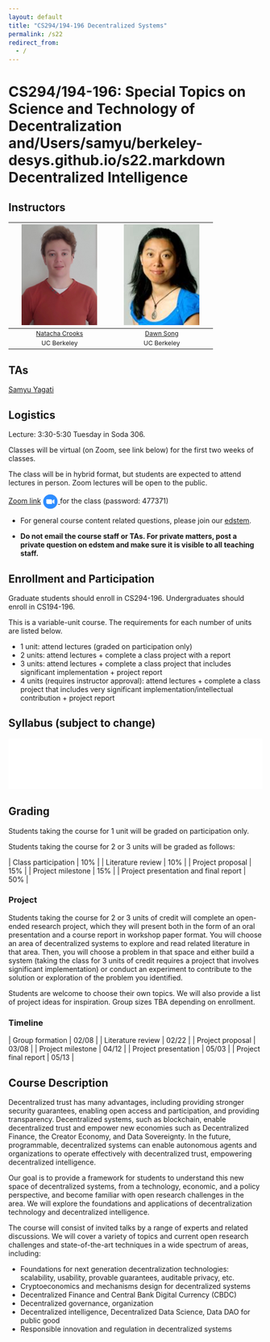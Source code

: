 ```yaml
---
layout: default
title: "CS294/194-196 Decentralized Systems"
permalink: /s22
redirect_from:
  - /
---
```


<!-- # Decentralized Systems -->

# CS294/194-196:  Special Topics on Science and Technology of Decentralization and/Users/samyu/berkeley-desys.github.io/s22.markdown Decentralized Intelligence
## Instructors

<table style="table-layout: fixed; font-size: 88%; align: middle; text-align: center; border-collapse: collapse">
  <thead>
    <tr>
     <th style="width: 40%;"><img style="object-fit:cover" width=150 height=200 src="/assets/nacrooks_prof_pic.jpeg" alt="Natacha Crooks"></th>
     <th style="width: 40%;"><img style="object-fit:cover" width=150 height=200 src="/assets/dawn-berkeley.jpg" alt="Dawn Song"></th>
    </tr>
  </thead>
  <tbody>
    <tr>
      <td><a href="https://nacrooks.github.io/">Natacha Crooks</a></td>
      <td><a href="https://people.eecs.berkeley.edu/~dawnsong/">Dawn Song</a></td>
    </tr>
    <tr>
      <td>UC Berkeley</td>
      <td>UC Berkeley</td>
    </tr>
  </tbody>
</table>

## TAs

<a href="https://people.eecs.berkeley.edu/~samyu/">Samyu Yagati</a>

## Logistics
Lecture: 3:30-5:30 Tuesday in Soda 306.

Classes will be virtual (on Zoom, see link below) for the first two weeks of classes.

The class will be in hybrid format, but students are expected to attend lectures in person. Zoom lectures will be open to the public.

[Zoom link](https://berkeley.zoom.us/j/98158813317) [ <img src="/assets/meetings.png" alt="link" width="30" style="vertical-align: middle"/> ](https://berkeley.zoom.us/j/98158813317) for the class (password: 477371)
- For general course content related questions, please join our [edstem](https://edstem.org/us/courses/16163/discussion/).
<!--and [discord](https://discord.gg/3yFqmRjZDA. - <span style="color: red;">-->
- <b>Do not email the course staff or TAs. For private matters, post a private question on edstem and make sure it is visible to all teaching staff.</b>

<!--
## Office Hour
All times are in PST.
 
| Samyu Yagati (TA/GSI) | TBA | Link to be added |
| Dawn Song (Professor) | TBA | Link to be added |
| Natacha Crooks (Professor) | TBA | Link to be added |
-->
<!--| Dawn Song (Professor) | 05:00pm-05:30pm Wed | [Zoom link](https://berkeley.zoom.us/j/93029293682?pwd%3DOVBybGhMYVBCTEJUelNyRm5SdHZuZz09&sa=D&source=calendar&usg=AOvVaw1DYoPVsE2MYIbUQwxzojdD) (ID: 93029293682, Passcode: 5q47hS3N) |
| Xiaoyuan Liu (TA/GSI) | 12:30pm-01:30pm Thu | [Zoom link](https://berkeley.zoom.us/j/94026140944?pwd=blcxeE5DZmNHWWdDN0RxS2RpdEQvdz09) |
| Neil Giridharan (TA/GSI) | 03:00pm-04:00pm Fri | [Zoom link](https://berkeley.zoom.us/j/5432961734) |
-->

## Enrollment and Participation
Graduate students should enroll in CS294-196. Undergraduates should enroll in CS194-196.
 
This is a variable-unit course. The requirements for each number of units are listed below.
<ul>
  <li>1 unit: attend lectures (graded on participation only)</li>
  <li>2 units: attend lectures + complete a class project with a report</li>
  <li>3 units: attend lectures + complete a class project that includes significant implementation + project report</li>
  <li>4 units (requires instructor approval): attend lectures + complete a class project that includes very significant implementation/intellectual contribution + project report</li>
</ul>


<!--For graduate students, please register for CS294-177; for undergraduate students, please register for CS194-177. Please join our [edstem](https://edstem.org/us/courses/7861/discussion/).
-->

## Syllabus (subject to change)
<iframe id="syllabus" src="/s22_syllabus" width="100%" height="100" frameborder=0> </iframe>

<script>
  function setIframeHeight(iframe) {
    if (iframe) {
        var iframeWin = iframe.contentWindow || iframe.contentDocument.parentWindow;
        if (iframeWin.document.body) {
            iframe.height = iframeWin.document.documentElement.scrollHeight || iframeWin.document.body.scrollHeight;
        }
    }
  };

  window.onload = function() {
      setIframeHeight(document.getElementById('syllabus'));
  };
</script>


## Grading
Students taking the course for 1 unit will be graded on participation only.

Students taking the course for 2 or 3 units will be graded as follows:

| Class participation | 10% |
| Literature review | 10% |
| Project proposal | 15% |
| Project milestone | 15% |
| Project presentation and final report | 50% |


### Project

Students taking the course for 2 or 3 units of credit will complete an open-ended research project, which they will present both in the form of an oral presentation and a course report in workshop paper format. You will choose an area of decentralized systems to explore and read related literature in that area. Then, you will choose a problem in that space and either build a system (taking the class for 3 units of credit requires a project that involves significant implementation) or conduct an experiment to contribute to the solution or exploration of the problem you identified.

Students are welcome to choose their own topics. We will also provide a list of project ideas for inspiration. Group sizes TBA depending on enrollment.

### Timeline

| Group formation | 02/08 |
| Literature review | 02/22 |
| Project proposal | 03/08 |
| Project milestone | 04/12 |
| Project presentation | 05/03 |
| Project final report | 05/13 |

## Course Description
Decentralized trust has many advantages, including providing stronger security guarantees, enabling open access and participation, and providing transparency. Decentralized systems, such as blockchain, enable decentralized trust and empower new economies such as Decentralized Finance, the Creator Economy, and Data Sovereignty. In the future, programmable, decentralized systems can enable autonomous agents and organizations to operate effectively with decentralized trust, empowering decentralized intelligence.

Our goal is to provide a framework for students to understand this new space of decentralized systems, from a technology, economic, and a policy perspective, and become familiar with open research challenges in the area. We will explore the foundations and applications of decentralization technology and decentralized intelligence. 

The course will consist of invited talks by a range of experts and related discussions. We will cover a variety of topics and current open research challenges and state-of-the-art techniques in a wide spectrum of areas, including:

<ul>
  <li>Foundations for next generation decentralization technologies: scalability, usability, provable guarantees, auditable privacy, etc.</li>
  <li>Cryptoeconomics and mechanisms design for decentralized systems </li> 
  <li>Decentralized Finance and Central Bank Digital Currency (CBDC) </li> 
  <li>Decentralized governance, organization </li> 
  <li>Decentralized intelligence, Decentralized Data Science, Data DAO for public good</li>
  <li>Responsible innovation and regulation in decentralized systems</li>
</ul>


